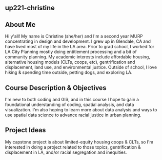 ## up221-christine 

## About Me

Hi y'all! My name is Christine (she/her) and I'm a second year MURP concentrating in design and development. I grew up in Glendale, CA and have lived most of my life in the LA area. Prior to grad school, I worked for LA City Planning mostly doing entitlement processing and a bit of community planning. My academic interests include affordable housing, alternative housing models (CLTs, coops, etc), gentrification and displacement, land use, and environmental justice. Outside of school, I love hiking & spending time outside, petting dogs, and exploring LA.

## Course Description & Objectives 
I'm new to both coding and GIS, and in this course I hope to gain a foundational understanding of coding, spatial analysis, and data visualization. I'm also hoping to learn more about data analysis and ways to use spatial data science to advance racial justice in urban planning.

## Project Ideas
My capstone project is about limited-equity housing coops & CLTs, so I'm interested in doing a project related to those topics, gentrification & displacement in LA, and/or racial segregation and inequities. 
